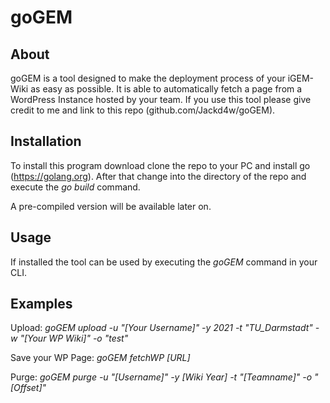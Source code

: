 # goGEM

## About

goGEM is a tool designed to make the deployment process of your iGEM-Wiki as easy as possible.
It is able to automatically fetch a page from a WordPress Instance hosted by your team. If you use this tool please give credit to me and link to this repo (github.com/Jackd4w/goGEM).

## Installation

To install this program download clone the repo to your PC and install go (https://golang.org). After that change into the directory of the repo and execute the _go build_ command.

A pre-compiled version will be available later on.

## Usage

If installed the tool can be used by executing the _goGEM_ command in your CLI.

## Examples

Upload: _goGEM upload -u "[Your Username]" -y 2021 -t "TU_Darmstadt" -w "[Your WP Wiki]" -o "test"_

Save your WP Page: _goGEM fetchWP [URL]_

Purge: _goGEM purge -u "[Username]" -y [Wiki Year] -t "[Teamname]" -o "[Offset]"_
